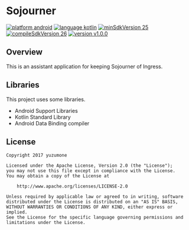 # Sojourner
[![platform android](https://img.shields.io/badge/platform-android-green.svg)](#)
[![language kotlin](https://img.shields.io/badge/language-kotlin-green.svg)](#)
[![minSdkVersion 25](https://img.shields.io/badge/minSdkVersion-25-red.svg)](#)
[![compileSdkVersion 26](https://img.shields.io/badge/compileSdkVersion-26-yellow.svg)](#)
[![version v1.0.0](https://img.shields.io/badge/version-v1.0.0-blue.svg)](#)

## Overview
This is an assistant application for keeping Sojourner of Ingress.

## Libraries
This project uses some libraries.

- Android Support Libraries
- Kotlin Standard Library
- Android Data Binding compiler

## License
```
Copyright 2017 yuzumone

Licensed under the Apache License, Version 2.0 (the "License");
you may not use this file except in compliance with the License.
You may obtain a copy of the License at

    http://www.apache.org/licenses/LICENSE-2.0

Unless required by applicable law or agreed to in writing, software
distributed under the License is distributed on an "AS IS" BASIS,
WITHOUT WARRANTIES OR CONDITIONS OF ANY KIND, either express or implied.
See the License for the specific language governing permissions and
limitations under the License.
```